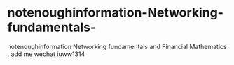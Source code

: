 # notenoughinformation-Networking-fundamentals-
notenoughinformation Networking fundamentals and Financial Mathematics , add me wechat iuww1314
